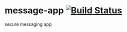 message-app [![Build Status](https://travis-ci.org/agargiulo/message-app.png?branch=master)](https://travis-ci.org/agargiulo/message-app)
===========

secure messaging app
